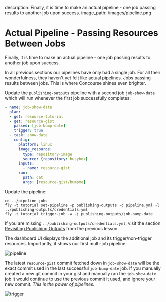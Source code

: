 description: Finally, it is time to make an actual pipeline - one job passing results to another job upon success.
image_path: /images/pipeline.png

# Actual Pipeline - Passing Resources Between Jobs

Finally, it is time to make an actual pipeline - one job passing results to another job upon success.

In all previous sections our pipelines have only had a single job. For all their wonderfulness, they haven't yet felt like actual pipelines. Jobs passing results between jobs. This is where Concourse shines even brighter.

Update the `publishing-outputs` pipeline with a second job `job-show-date` which will run whenever the first job successfully completes:

```yaml
- name: job-show-date
  plan:
  - get: resource-tutorial
  - get: resource-gist
    passed: [job-bump-date]
    trigger: true
  - task: show-date
    config:
      platform: linux
      image_resource:
        type: repository-image
        source: {repository: busybox}
      inputs:
        - name: resource-gist
      run:
        path: cat
        args: [resource-gist/bumpme]
```

Update the pipeline:

```
cd ../pipeline-jobs
fly -t tutorial set-pipeline -p publishing-outputs -c pipeline.yml -l ../publishing-outputs/credentials.yml
fly -t tutorial trigger-job -w -j publishing-outputs/job-bump-date
```

If you are missing `../publishing-outputs/credentials.yml`, visit the section [Revisiting Publishing Outputs](parameters.md#revisiting-publishing-outputs) from the previous lesson.

The dashboard UI displays the additional job and its trigger/non-trigger resources. Importantly, it shows our first multi-job pipeline:

![pipeline](/images/pipeline.png)

The latest `resource-gist` commit fetched down in `job-show-date` will be the exact commit used in the last successful `job-bump-date` job. If you manually created a new git commit in your gist and manually ran the `job-show-date` job it would continue to use the previous commit it used, and ignore your new commit. *This is the power of pipelines.*

![trigger](/images/trigger.png)

